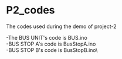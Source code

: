 # P2_codes
The codes used during the demo of project-2

-The BUS UNIT's code is BUS.ino\
-BUS STOP A's code is BusStopA.ino\
-BUS STOP B's code is BusStopB.ino\

